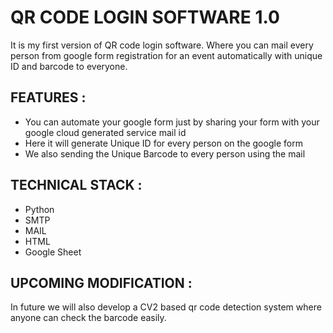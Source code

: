 # QR CODE LOGIN SOFTWARE 1.0
It is my first version of QR code login software. Where you can mail every person from google form registration for an event automatically with unique ID and barcode to everyone.

## FEATURES :
- You can automate your google form just by sharing your form with your google cloud generated service mail id
- Here it will generate Unique ID for every person on the google form
- We also sending the Unique Barcode to every person using the mail

## TECHNICAL STACK :
- Python
- SMTP
- MAIL
- HTML
- Google Sheet

## UPCOMING MODIFICATION : 
In future we will also develop a CV2 based qr code detection system where anyone can check the barcode easily.